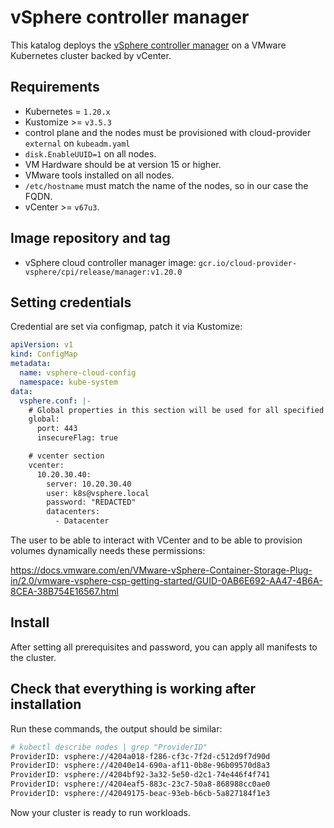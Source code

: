 # vSphere controller manager

This katalog deploys the [vSphere controller manager](https://github.com/kubernetes/cloud-provider-vsphere) on a VMware Kubernetes cluster backed by vCenter.

## Requirements

- Kubernetes = `1.20.x`
- Kustomize >= `v3.5.3`
- control plane and the nodes must be provisioned with cloud-provider `external` on `kubeadm.yaml`
- `disk.EnableUUID=1` on all nodes.
- VM Hardware should be at version 15 or higher.
- VMware tools installed on all nodes.
- `/etc/hostname` must match the name of the nodes, so in our case the FQDN.
- vCenter >= `v67u3`.

## Image repository and tag

* vSphere cloud controller manager image: `gcr.io/cloud-provider-vsphere/cpi/release/manager:v1.20.0`

## Setting credentials

Credential are set via configmap, patch it via Kustomize:

```yaml
apiVersion: v1
kind: ConfigMap
metadata:
  name: vsphere-cloud-config
  namespace: kube-system
data:
  vsphere.conf: |-
    # Global properties in this section will be used for all specified vCenters unless overriden in VirtualCenter section.
    global:
      port: 443
      insecureFlag: true

    # vcenter section
    vcenter:
      10.20.30.40:
        server: 10.20.30.40
        user: k8s@vsphere.local
        password: "REDACTED"
        datacenters:
          - Datacenter
```

The user to be able to interact with VCenter and to be able to provision volumes dynamically needs these permissions:

https://docs.vmware.com/en/VMware-vSphere-Container-Storage-Plug-in/2.0/vmware-vsphere-csp-getting-started/GUID-0AB6E692-AA47-4B6A-8CEA-38B754E16567.html

## Install

After setting all prerequisites and password, you can apply all manifests to the cluster.

## Check that everything is working after installation

Run these commands, the output should be similar:

```bash
# kubectl describe nodes | grep "ProviderID"
ProviderID: vsphere://4204a018-f286-cf3c-7f2d-c512d9f7d90d
ProviderID: vsphere://42040e14-690a-af11-0b8e-96b09570d8a3
ProviderID: vsphere://4204bf92-3a32-5e50-d2c1-74e446f4f741
ProviderID: vsphere://4204eaf5-883c-23c7-50a8-868988cc0ae0
ProviderID: vsphere://42049175-beac-93eb-b6cb-5a827184f1e3
```

Now your cluster is ready to run workloads.
